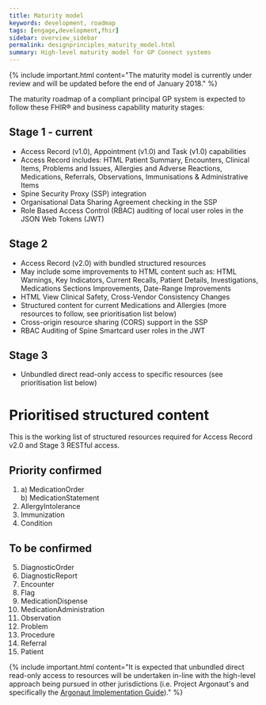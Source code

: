 ```yaml
---
title: Maturity model
keywords: development, roadmap
tags: [engage,development,fhir]
sidebar: overview_sidebar
permalink: designprinciples_maturity_model.html
summary: High-level maturity model for GP Connect systems
---
```


{% include important.html content="The maturity model is currently under review and will be updated before the end of January 2018." %}

The maturity roadmap of a compliant principal GP system is expected to follow these FHIR&reg; and business capability maturity stages:

## Stage 1 - current ##
- Access Record (v1.0), Appointment (v1.0) and Task (v1.0) capabilities
 - Access Record includes: HTML Patient Summary, Encounters, Clinical Items, Problems and Issues, Allergies and Adverse Reactions, Medications, Referrals, Observations, Immunisations & Administrative Items
- Spine Security Proxy (SSP) integration
- Organisational Data Sharing Agreement checking in the SSP
- Role Based Access Control (RBAC) auditing of local user roles in the JSON Web Tokens (JWT)
 
## Stage 2 ##
- Access Record (v2.0) with bundled structured resources
 - May include some improvements to HTML content such as:  HTML Warnings, Key Indicators, Current Recalls, Patient Details, Investigations, Medications Sections Improvements, Date-Range Improvements
 - HTML View Clinical Safety, Cross-Vendor Consistency Changes
 - Structured content for current Medications and Allergies (more resources to follow, see prioritisation list below)
- Cross-origin resource sharing (CORS) support in the SSP
- RBAC Auditing of Spine Smartcard user roles in the JWT

## Stage 3 ##
- Unbundled direct read-only access to specific resources (see prioritisation list below)


# Prioritised structured content #
This is the working list of structured resources required for Access Record v2.0 and Stage 3 RESTful access.

## Priority confirmed ##

1. a) MedicationOrder 
<br/> b) MedicationStatement
2. AllergyIntolerance
3. Immunization
4. Condition

## To be confirmed ##

5. DiagnosticOrder
6. DiagnosticReport
7. Encounter
8. Flag
9. MedicationDispense
10. MedicationAdministration
11. Observation
12. Problem
13. Procedure
14. Referral
15. Patient

{% include important.html content="It is expected that unbundled direct read-only access to resources will be undertaken in-line with the high-level approach being pursued in other jurisdictions (i.e. Project Argonaut's and specifically the [Argonaut Implementation Guide](http://argonautwiki.hl7.org/index.php?title=Implementation_Guide))." %} 
